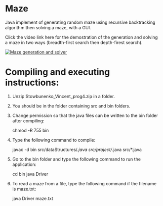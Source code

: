 # Maze
Java implement of generating random maze using recursive backtracking algorithm then solving a maze, with a GUI. 

Click the video link here for the demostration of the generation and solving a maze in two ways (breadth-first search then depth-firest search).

[![Maze generation and solver](https://img.youtube.com/vi/ObG_pypiixs/0.jpg)](https://youtu.be/ObG_pypiixs)

# Compiling and executing instructions:

1. Unzip Stowbunenko_Vincent_prog4.zip in a folder.

2. You should be in the folder containing src and bin folders. 

3. Change permission so that the java files can be written to the bin folder after compiling:

	chmod -R 755 bin

4. Type the following command to compile:

	javac -d bin src/dataStructures/*.java src/project/*.java src/*.java

5. Go to the bin folder and type the following command to run the application:

	cd bin
	java Driver

6. To read a maze from a file, type the following command if the filename is maze.txt:

	java Driver maze.txt
